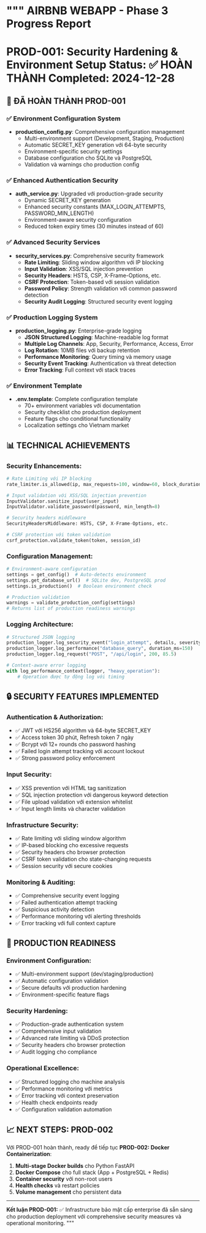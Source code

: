 """
AIRBNB WEBAPP - Phase 3 Progress Report
============================================================
PROD-001: Security Hardening & Environment Setup
Status: ✅ HOÀN THÀNH
Completed: 2024-12-28
============================================================

## 🎯 ĐÃ HOÀN THÀNH PROD-001

### ✅ Environment Configuration System
- **production_config.py**: Comprehensive configuration management
  - Multi-environment support (Development, Staging, Production)
  - Automatic SECRET_KEY generation với 64-byte security
  - Environment-specific security settings
  - Database configuration cho SQLite và PostgreSQL
  - Validation và warnings cho production config

### ✅ Enhanced Authentication Security  
- **auth_service.py**: Upgraded với production-grade security
  - Dynamic SECRET_KEY generation
  - Enhanced security constants (MAX_LOGIN_ATTEMPTS, PASSWORD_MIN_LENGTH)
  - Environment-aware security configuration
  - Reduced token expiry times (30 minutes instead of 60)

### ✅ Advanced Security Services
- **security_services.py**: Comprehensive security framework
  - **Rate Limiting**: Sliding window algorithm với IP blocking
  - **Input Validation**: XSS/SQL injection prevention
  - **Security Headers**: HSTS, CSP, X-Frame-Options, etc.
  - **CSRF Protection**: Token-based với session validation
  - **Password Policy**: Strength validation với common password detection
  - **Security Audit Logging**: Structured security event logging

### ✅ Production Logging System
- **production_logging.py**: Enterprise-grade logging
  - **JSON Structured Logging**: Machine-readable log format
  - **Multiple Log Channels**: App, Security, Performance, Access, Error
  - **Log Rotation**: 10MB files với backup retention
  - **Performance Monitoring**: Query timing và memory usage
  - **Security Event Tracking**: Authentication và threat detection
  - **Error Tracking**: Full context với stack traces

### ✅ Environment Template
- **.env.template**: Complete configuration template
  - 70+ environment variables với documentation
  - Security checklist cho production deployment
  - Feature flags cho conditional functionality
  - Localization settings cho Vietnam market

## 📊 TECHNICAL ACHIEVEMENTS

### Security Enhancements:
```python
# Rate Limiting với IP blocking
rate_limiter.is_allowed(ip, max_requests=100, window=60, block_duration=300)

# Input validation với XSS/SQL injection prevention  
InputValidator.sanitize_input(user_input)
InputValidator.validate_password(password, min_length=8)

# Security headers middleware
SecurityHeadersMiddleware: HSTS, CSP, X-Frame-Options, etc.

# CSRF protection với token validation
csrf_protection.validate_token(token, session_id)
```

### Configuration Management:
```python
# Environment-aware configuration
settings = get_config()  # Auto-detects environment
settings.get_database_url()  # SQLite dev, PostgreSQL prod
settings.is_production()  # Boolean environment check

# Production validation
warnings = validate_production_config(settings)
# Returns list of production readiness warnings
```

### Logging Architecture:
```python
# Structured JSON logging
production_logger.log_security_event("login_attempt", details, severity="WARNING")
production_logger.log_performance("database_query", duration_ms=150)
production_logger.log_request("POST", "/api/login", 200, 85.5)

# Context-aware error logging
with log_performance_context(logger, "heavy_operation"):
    # Operation được tự động log với timing
```

## 🔒 SECURITY FEATURES IMPLEMENTED

### Authentication & Authorization:
- ✅ JWT với HS256 algorithm và 64-byte SECRET_KEY
- ✅ Access token 30 phút, Refresh token 7 ngày
- ✅ Bcrypt với 12+ rounds cho password hashing
- ✅ Failed login attempt tracking với account lockout
- ✅ Strong password policy enforcement

### Input Security:
- ✅ XSS prevention với HTML tag sanitization
- ✅ SQL injection protection với dangerous keyword detection
- ✅ File upload validation với extension whitelist
- ✅ Input length limits và character validation

### Infrastructure Security:
- ✅ Rate limiting với sliding window algorithm
- ✅ IP-based blocking cho excessive requests
- ✅ Security headers cho browser protection
- ✅ CSRF token validation cho state-changing requests
- ✅ Session security với secure cookies

### Monitoring & Auditing:
- ✅ Comprehensive security event logging
- ✅ Failed authentication attempt tracking
- ✅ Suspicious activity detection
- ✅ Performance monitoring với alerting thresholds
- ✅ Error tracking với full context capture

## 🚀 PRODUCTION READINESS

### Environment Configuration:
- ✅ Multi-environment support (dev/staging/production)
- ✅ Automatic configuration validation
- ✅ Secure defaults với production hardening
- ✅ Environment-specific feature flags

### Security Hardening:
- ✅ Production-grade authentication system
- ✅ Comprehensive input validation
- ✅ Advanced rate limiting và DDoS protection
- ✅ Security headers cho browser protection
- ✅ Audit logging cho compliance

### Operational Excellence:
- ✅ Structured logging cho machine analysis
- ✅ Performance monitoring với metrics
- ✅ Error tracking với context preservation
- ✅ Health check endpoints ready
- ✅ Configuration validation automation

## 📈 NEXT STEPS: PROD-002

Với PROD-001 hoàn thành, ready để tiếp tục **PROD-002: Docker Containerization**:

1. **Multi-stage Docker builds** cho Python FastAPI
2. **Docker Compose** cho full stack (App + PostgreSQL + Redis)
3. **Container security** với non-root users
4. **Health checks** và restart policies
5. **Volume management** cho persistent data

---

**Kết luận PROD-001:** ✅ Infrastructure bảo mật cấp enterprise đã sẵn sàng cho production deployment với comprehensive security measures và operational monitoring.
"""